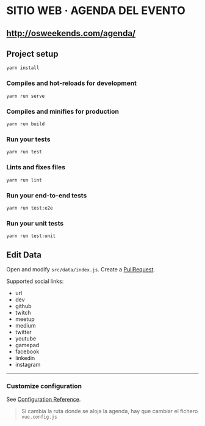# SITIO WEB · AGENDA DEL EVENTO

## http://osweekends.com/agenda/

## Project setup
```
yarn install
```

### Compiles and hot-reloads for development
```
yarn run serve
```

### Compiles and minifies for production
```
yarn run build
```

### Run your tests
```
yarn run test
```

### Lints and fixes files
```
yarn run lint
```

### Run your end-to-end tests
```
yarn run test:e2e
```

### Run your unit tests
```
yarn run test:unit
```

## Edit Data

Open and modify `src/data/index.js`. Create a [PullRequest](https://github.com/OSWeekends/agenda/pulls).

Supported social links:
  - url
  - dev
  - github
  - twitch
  - meetup
  - medium
  - twitter
  - youtube
  - gamepad
  - facebook
  - linkedin
  - instagram

---

### Customize configuration
See [Configuration Reference](https://cli.vuejs.org/config/).

> Si cambia la ruta donde se aloja la agenda, hay que cambiar el fichero `vue.config.js`

